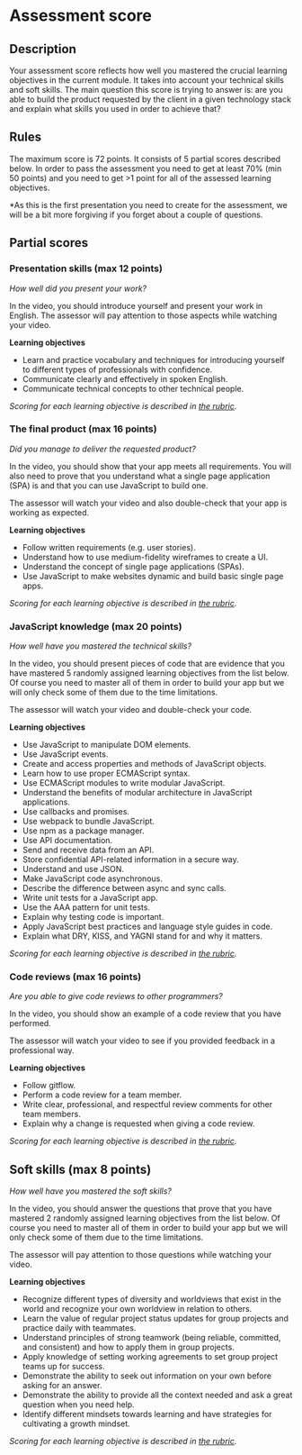 
# Assessment score

## Description

Your assessment score reflects how well you mastered the crucial learning objectives in the current module. It takes into account your technical skills and soft skills. The main question this score is trying to answer is: are you able to build the product requested by the client in a given technology stack and explain what skills you used in order to achieve that?

## Rules

The maximum score is 72 points. It consists of 5 partial scores described below. In order to pass the assessment you need to get at least 70% (min 50 points) and you need to get >1 point for all of the assessed learning objectives.

*As this is the first presentation you need to create for the assessment, we will be a bit more forgiving if you forget about a couple of questions.

## Partial scores

### Presentation skills (max 12 points)

*How well did you present your work?*

In the video, you should introduce yourself and present your work in English. The assessor will pay attention to those aspects while watching your video.

**Learning objectives**

- Learn and practice vocabulary and techniques for introducing yourself to different types of professionals with confidence.
- Communicate clearly and effectively in spoken English.
- Communicate technical concepts to other technical people.

*Scoring for each learning objective is described in [the rubric](https://www.notion.so/230916623f554b4dbe43c688c0879010).*

### The final product (max 16 points)

*Did you manage to deliver the requested product?*

In the video, you should show that your app meets all requirements. You will also need to prove that you understand what a single page application (SPA) is and that you can use JavaScript to build one.

The assessor will watch your video and also double-check that your app is working as expected.

**Learning objectives**

- Follow written requirements (e.g. user stories).
- Understand how to use medium-fidelity wireframes to create a UI.
- Understand the concept of single page applications (SPAs).
- Use JavaScript to make websites dynamic and build basic single page apps.

*Scoring for each learning objective is described in [the rubric](https://www.notion.so/230916623f554b4dbe43c688c0879010).*

### JavaScript knowledge (max 20 points)

*How well have you mastered the technical skills?*

In the video, you should present pieces of code that are evidence that you have mastered 5 randomly assigned learning objectives from the list below. Of course you need to master all of them in order to build your app but we will only check some of them due to the time limitations.

The assessor will watch your video and double-check your code.

**Learning objectives**

- Use JavaScript to manipulate DOM elements.
- Use JavaScript events.
- Create and access properties and methods of JavaScript objects.
- Learn how to use proper ECMAScript syntax.
- Use ECMAScript modules to write modular JavaScript.
- Understand the benefits of modular architecture in JavaScript applications.
- Use callbacks and promises.
- Use webpack to bundle JavaScript.
- Use npm as a package manager.
- Use API documentation.
- Send and receive data from an API.
- Store confidential API-related information in a secure way.
- Understand and use JSON.
- Make JavaScript code asynchronous.
- Describe the difference between async and sync calls.
- Write unit tests for a JavaScript app.
- Use the AAA pattern for unit tests.
- Explain why testing code is important.
- Apply JavaScript best practices and language style guides in code.
- Explain what DRY, KISS, and YAGNI stand for and why it matters.

*Scoring for each learning objective is described in [the rubric](https://www.notion.so/230916623f554b4dbe43c688c0879010).*

### Code reviews (max 16 points)

*Are you able to give code reviews to other programmers?*

In the video, you should show an example of a code review that you have performed.

The assessor will watch your video to see if you provided feedback in a professional way.

**Learning objectives**

- Follow gitflow.
- Perform a code review for a team member.
- Write clear, professional, and respectful review comments for other team members.
- Explain why a change is requested when giving a code review.

*Scoring for each learning objective is described  in [the rubric](https://www.notion.so/230916623f554b4dbe43c688c0879010).*

## Soft skills (max 8 points)

*How well have you mastered the soft skills?*

In the video, you should answer the questions that prove that you have mastered 2 randomly assigned learning objectives from the list below. Of course you need to master all of them in order to build your app but we will only check some of them due to the time limitations.

The assessor will pay attention to those questions while watching your video.

**Learning objectives**

- Recognize different types of diversity and worldviews that exist in the world and recognize your own worldview in relation to others.
- Learn the value of regular project status updates for group projects and practice daily with teammates.
- Understand principles of strong teamwork (being reliable, committed, and consistent) and how to apply them in group projects.
- Apply knowledge of setting working agreements to set group project teams up for success.
- Demonstrate the ability to seek out information on your own before asking for an answer.
- Demonstrate the ability to provide all the context needed and ask a great question when you need help.
- Identify different mindsets towards learning and have strategies for cultivating a growth mindset.

*Scoring for each learning objective is described in [the rubric](https://www.notion.so/230916623f554b4dbe43c688c0879010).*
